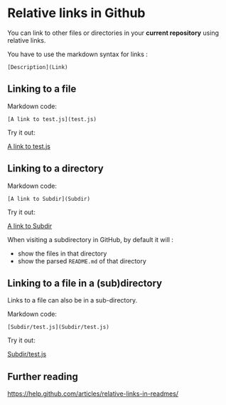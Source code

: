 # Relative links in Github

You can link to other files or directories in your **current repository** using relative links.

You have to use the markdown syntax for links :

```
[Description](Link)
```


## Linking to a file

Markdown code:

```
[A link to test.js](test.js)
```

Try it out:

[A link to test.js](test.js)


## Linking to a directory

Markdown code:

```
[A link to Subdir](Subdir)
```

Try it out:

[A link to Subdir](Subdir)

When visiting a subdirectory in GitHub, by default it will :

- show the files in that directory
- show the parsed `README.md` of that directory


## Linking to a file in a (sub)directory

Links to a file can also be in a sub-directory.

Markdown code:

```
[Subdir/test.js](Subdir/test.js)
```

Try it out:

[Subdir/test.js](Subdir/test.js)

## Further reading

https://help.github.com/articles/relative-links-in-readmes/
